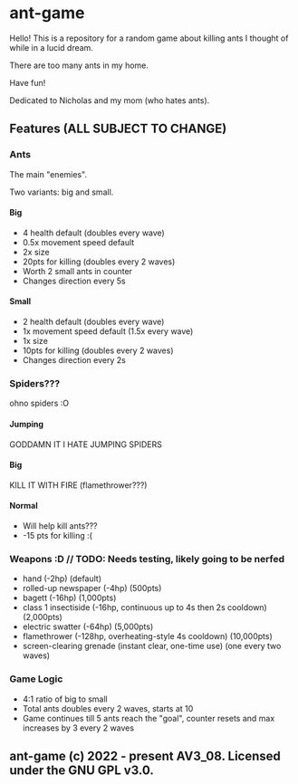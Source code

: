 # ant-game

Hello! This is a repository for a random game about killing ants I thought of while in a lucid dream.

There are too many ants in my home.

Have fun!

Dedicated to Nicholas and my mom (who hates ants).

## Features (ALL SUBJECT TO CHANGE)

### Ants

The main "enemies".

Two variants: big and small.

#### Big

- 4 health default (doubles every wave)
- 0.5x movement speed default
- 2x size
- 20pts for killing (doubles every 2 waves)
- Worth 2 small ants in counter
- Changes direction every 5s

#### Small

- 2 health default (doubles every wave)
- 1x movement speed default (1.5x every wave)
- 1x size
- 10pts for killing (doubles every 2 waves)
- Changes direction every 2s

### Spiders???

ohno spiders \:O

#### Jumping

GODDAMN IT I HATE JUMPING SPIDERS

#### Big

KILL IT WITH FIRE (flamethrower???)

#### Normal

- Will help kill ants???
- -15 pts for killing :(

### Weapons \:D // TODO: Needs testing, likely going to be nerfed

- hand (-2hp) (default)
- rolled-up newspaper (-4hp) (500pts)
- bagett (-16hp) (1,000pts)
- class 1 insectiside (-16hp, continuous up to 4s then 2s cooldown) (2,000pts)
- electric swatter (-64hp) (5,000pts)
- flamethrower (-128hp, overheating-style 4s cooldown) (10,000pts)
- screen-clearing grenade (instant clear, one-time use) (one every two waves)

### Game Logic

- 4:1 ratio of big to small 
- Total ants doubles every 2 waves, starts at 10
- Game continues till 5 ants reach the "goal", counter resets and max increases by 3 every 2 waves

## ant-game (c) 2022 - present AV3_08. Licensed under the GNU GPL v3.0.
